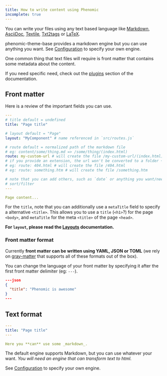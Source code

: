 ```yaml
---
title: How to write content using Phenomic
incomplete: true
---
```


You can write your files using any text based language like
[Markdown](https://en.wikipedia.org/wiki/Markdown),
[AsciiDoc](https://en.wikipedia.org/wiki/AsciiDoc),
[Textile](https://en.wikipedia.org/wiki/Textile_(markup_language)),
[Txt2tags](https://en.wikipedia.org/wiki/Txt2tags) or
[LaTeX](https://en.wikipedia.org/wiki/LaTeX).

phenomic-theme-base provides a markdown engine but you can use anything you want.
See [Configuration](../configuration/) to specify your own engine.

One common thing that text files will require is front matter that
contains some metadata about the content.

If you need specific need, check out the [plugins](../plugins/) section of
the documentation.

## Front matter

Here is a review of the important fields you can use.


```yml
---
# title default = undefined
title: "Page title"

# layout default = "Page"
layout: "MyComponent" # name referenced in `src/routes.js`

# route default = normalized path of the markdown file
# eg: content/some/thing.md => /some/thing/(index.html)
route: my-custom-url # will create the file /my-custom-url/(index.html)
# if you provide an extension, the url won't be converted to a folder + index.html
# eg: route: 404.html # will create the file /404.html
# eg: route: something.htm # will create the file /something.htm

# note that you can add others, such as `date` or anything you want/need to
# sort/filter
---

Page content...
```

For the ``title``, note that you can additionally use a ``metaTitle`` field to
specify a alternative ``<title>``.
This allows you to use a ``title`` (``<h1>``?) for the page ``<body>``,
and ``metaTitle`` for the meta ``<title>`` of the page ``<head>``.

**For `layout`, please read the [Layouts](../layouts/) documentation.**

### Front matter format

Currently **front matter can be written using YAML, JSON or TOML** (we rely on
[gray-matter](https://www.npmjs.com/package/gray-matter) that supports all of these
formats out of the box).

You can change the language of your front matter by specifying it after the
first front matter delimiter (eg: ``---``).

```json
---json
{
  "title": "Phenomic is awesome"
}
---
```

## Text format

```yml
---
title: "Page title"
---

Here you **can** use some _markdown_.
```

The default engine supports Markdown, but you can use whatever your want.
_You will need an engine that can transform text to html._

See [Configuration](../configuration/) to specify your own engine.
